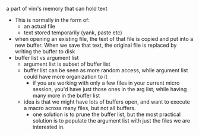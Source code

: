 
a part of vim's memory that can hold text
- This is normally in the form of:
    - an actual file
    - text stored temporarily (yank, paste etc)
- when opening an existing file, the text of that file is copied and put into a new buffer. When we save that text, the original file is replaced by writing the buffer to disk
- buffer list vs argument list
    - argument list is subset of buffer list
    - buffer list can be seen as more random access, while argument list could have more organization to it
        - if you are working with only a few files in your current micro session, you'd have just those ones in the arg list, while having many more in the buffer list
    - idea is that we might have lots of buffers open, and want to execute a macro across many files, but not all buffers.
        - one solution is to prune the buffer list, but the most practical solution is to populate the argument list with just the files we are interested in. 
